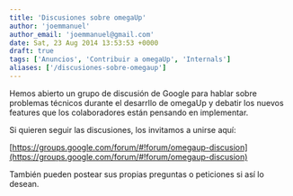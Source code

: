 ```yaml
---
title: 'Discusiones sobre omegaUp'
author: 'joemmanuel'
author_email: 'joemmanuel@gmail.com'
date: Sat, 23 Aug 2014 13:53:53 +0000
draft: true
tags: ['Anuncios', 'Contribuir a omegaUp', 'Internals']
aliases: ['/discusiones-sobre-omegaup']
---
```


Hemos abierto un grupo de discusión de Google para hablar sobre problemas técnicos durante el desarrllo de omegaUp y debatir los nuevos features que los colaboradores están pensando en implementar.

Si quieren seguir las discusiones, los invitamos a unirse aquí:

[https://groups.google.com/forum/#!forum/omegaup-discusion](https://groups.google.com/forum/#!forum/omegaup-discusion)

También pueden postear sus propias preguntas o peticiones si así lo desean.
